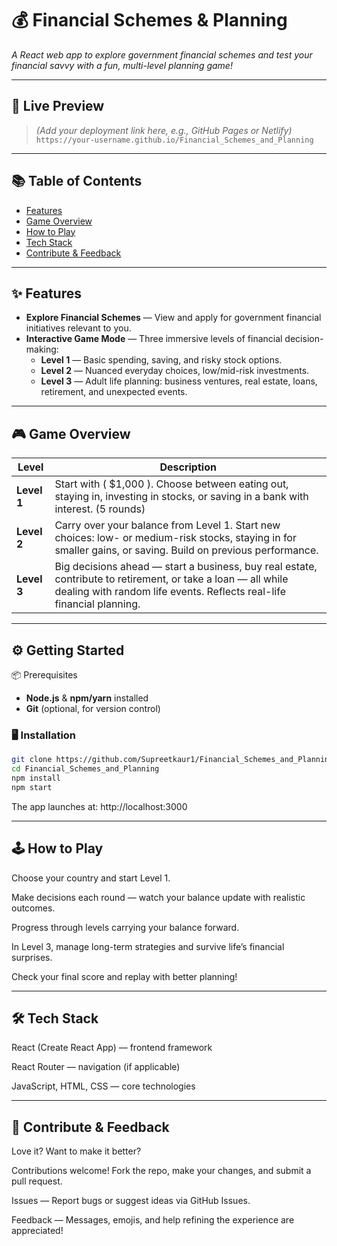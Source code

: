 # 💰 Financial Schemes & Planning

*A React web app to explore government financial schemes and test your financial savvy with a fun, multi-level planning game!*

---

## 🔗 Live Preview

> *(Add your deployment link here, e.g., GitHub Pages or Netlify)*  
> `https://your-username.github.io/Financial_Schemes_and_Planning`

---

## 📚 Table of Contents
- [Features](#-features)
- [Game Overview](#-game-overview)
- [How to Play](#-how-to-play)
- [Tech Stack](#-tech-stack)
- [Contribute & Feedback](#-contribute--feedback)

---

## ✨ Features

- **Explore Financial Schemes** — View and apply for government financial initiatives relevant to you.
- **Interactive Game Mode** — Three immersive levels of financial decision-making:
  - **Level 1** — Basic spending, saving, and risky stock options.
  - **Level 2** — Nuanced everyday choices, low/mid-risk investments.
  - **Level 3** — Adult life planning: business ventures, real estate, loans, retirement, and unexpected events.

---


## 🎮 Game Overview


| **Level** | **Description** |
|-----------|-----------------|
| **Level 1** | Start with \( \$1,000 \). Choose between eating out, staying in, investing in stocks, or saving in a bank with interest. (5 rounds) |
| **Level 2** | Carry over your balance from Level 1. Start new choices: low- or medium-risk stocks, staying in for smaller gains, or saving. Build on previous performance. |
| **Level 3** | Big decisions ahead — start a business, buy real estate, contribute to retirement, or take a loan — all while dealing with random life events. Reflects real-life financial planning. |

---


## ⚙️ Getting Started

 📦 Prerequisites
- **Node.js** & **npm/yarn** installed
- **Git** (optional, for version control)

### 🖥 Installation
```bash
git clone https://github.com/Supreetkaur1/Financial_Schemes_and_Planning.git
cd Financial_Schemes_and_Planning
npm install
npm start
```

The app launches at:
http://localhost:3000


---

## 🕹 How to Play
Choose your country and start Level 1.

Make decisions each round — watch your balance update with realistic outcomes.

Progress through levels carrying your balance forward.

In Level 3, manage long-term strategies and survive life’s financial surprises.

Check your final score and replay with better planning!


---

## 🛠 Tech Stack
React (Create React App) — frontend framework

React Router — navigation (if applicable)

JavaScript, HTML, CSS — core technologies


---

## 🤝 Contribute & Feedback
Love it? Want to make it better?

Contributions welcome! Fork the repo, make your changes, and submit a pull request.

Issues — Report bugs or suggest ideas via GitHub Issues.

Feedback — Messages, emojis, and help refining the experience are appreciated!
